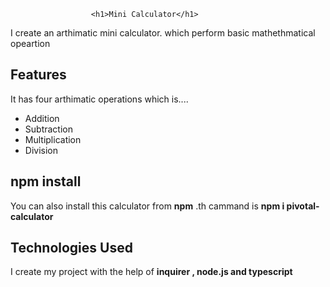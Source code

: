                       <h1>Mini Calculator</h1>
<p>I create an arthimatic mini calculator. which perform basic mathethmatical  opeartion  </p>
<h2>Features</h2>
<p>It has four arthimatic operations which is....</p>
<ul>
 <li>Addition</li>
 <li>Subtraction</li>
 <li>Multiplication</li>
 <li>Division</li>
</ul>
<h2> npm install </h2>
<p> You can also install this calculator from <b>npm</b> .th cammand is <b>npm i pivotal-calculator</b> </p>
<h2>Technologies Used</h2>
<p> I create my project with the help of <b>inquirer , node.js and typescript</b></p>

